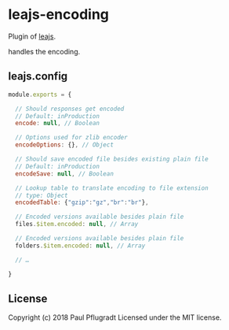 # leajs-encoding

Plugin of [leajs](https://github.com/lea-js/leajs-server).

handles the encoding.

## leajs.config

```js
module.exports = {

  // Should responses get encoded
  // Default: inProduction
  encode: null, // Boolean

  // Options used for zlib encoder
  encodeOptions: {}, // Object

  // Should save encoded file besides existing plain file
  // Default: inProduction
  encodeSave: null, // Boolean

  // Lookup table to translate encoding to file extension
  // type: Object
  encodedTable: {"gzip":"gz","br":"br"},

  // Encoded versions available besides plain file
  files.$item.encoded: null, // Array

  // Encoded versions available besides plain file
  folders.$item.encoded: null, // Array

  // …

}
```

## License
Copyright (c) 2018 Paul Pflugradt
Licensed under the MIT license.
